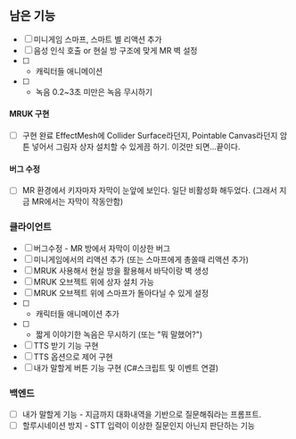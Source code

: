 ## 남은 기능
- [ ] 미니게임 스마프, 스마트 별 리액션 추가
- [ ] 음성 인식 호출 or 현실 방 구조에 맞게 MR 벽 설정
- [ ] + 캐릭터들 애니메이션
- [ ] + 녹음 0.2~3초 미만은 녹음 무시하기
#### MRUK 구현
- [ ] 구현 완료
EffectMesh에 Collider Surface라던지, Pointable Canvas라던지 암튼 넣어서 그림자 상자 설치할 수 있게끔 하기. 이것만 되면...끝이다.
#### 버그 수정
- [ ] MR 환경에서 키자마자 자막이 눈앞에 보인다. 일단 비활성화 해두었다. (그래서 지금 MR에서는 자막이 작동안함)
### 클라이언트
- [ ] 버그수정 - MR 방에서 자막이 이상한 버그
- [ ] 미니게임에서의 리액션 추가 (또는 스마프에게 총쏠때 리액션 추가)
- [ ] MRUK 사용해서 현실 방을 활용해서 바닥이랑 벽 생성
- [ ] MRUK 오브젝트 위에 상자 설치 가능
- [ ] MRUK 오브젝트 위에 스마프가 돌아다닐 수 있게 설정
- [ ] + 캐릭터들 애니메이션 추가
- [ ] + 짧게 이야기한 녹음은 무시하기 (또는 "뭐 말했어?")
- [ ] TTS 받기 기능 구현
- [ ] TTS 옵션으로 제어 구현
- [ ] 내가 말할게 버튼 기능 구현 (C#스크립트 및 이벤트 연결)
### 백엔드
- [ ] 내가 말할게 기능 - 지금까지 대화내역을 기반으로 질문해줘라는 프롬프트.
- [ ] 할루시네이션 방지 - STT 입력이 이상한 질문인지 아닌지 판단하는 기능